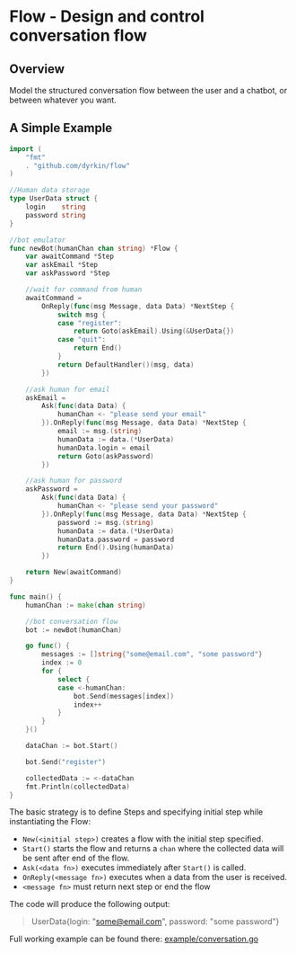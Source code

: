 # Flow - Design and control conversation flow

## Overview

Model the structured conversation flow between the user and a chatbot, or between whatever you want.

## A Simple Example

```go
import (
	"fmt"
	. "github.com/dyrkin/flow"
)

//Human data storage
type UserData struct {
	login    string
	password string
}

//bot emulator
func newBot(humanChan chan string) *Flow {
	var awaitCommand *Step
	var askEmail *Step
	var askPassword *Step

	//wait for command from human
	awaitCommand =
		OnReply(func(msg Message, data Data) *NextStep {
			switch msg {
			case "register":
				return Goto(askEmail).Using(&UserData{})
			case "quit":
				return End()
			}
			return DefaultHandler()(msg, data)
		})

	//ask human for email
	askEmail =
		Ask(func(data Data) {
			humanChan <- "please send your email"
		}).OnReply(func(msg Message, data Data) *NextStep {
			email := msg.(string)
			humanData := data.(*UserData)
			humanData.login = email
			return Goto(askPassword)
		})

	//ask human for password
	askPassword =
		Ask(func(data Data) {
			humanChan <- "please send your password"
		}).OnReply(func(msg Message, data Data) *NextStep {
			password := msg.(string)
			humanData := data.(*UserData)
			humanData.password = password
			return End().Using(humanData)
		})

	return New(awaitCommand)
}

func main() {
	humanChan := make(chan string)

	//bot conversation flow
	bot := newBot(humanChan)

	go func() {
		messages := []string{"some@email.com", "some password"}
		index := 0
		for {
			select {
			case <-humanChan:
				bot.Send(messages[index])
				index++
			}
		}
	}()

	dataChan := bot.Start()

	bot.Send("register")

	collectedData := <-dataChan
	fmt.Println(collectedData)
}
```

The basic strategy is to define Steps and specifying initial step while instantiating the Flow:

* `New(<initial step>)` creates a flow with the initial step specified.
* `Start()` starts the flow and returns a `chan` where the collected data will be sent after end of the flow.
* `Ask(<data fn>)` executes immediately after `Start()` is called.
* `OnReply(<message fn>)` executes when a data from the user is received.
* `<message fn>` must return next step or end the flow

The code will produce the following output:

> UserData{login: "some@email.com", password: "some password"}

Full working example can be found there: [example/conversation.go](https://github.com/dyrkin/flow/blob/master/example/conversation.go)